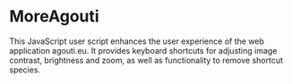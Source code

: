 # MoreAgouti
This JavaScript user script enhances the user experience of the web application agouti.eu. It provides keyboard shortcuts for adjusting image contrast, brightness and zoom, as well as functionality to remove shortcut species.
